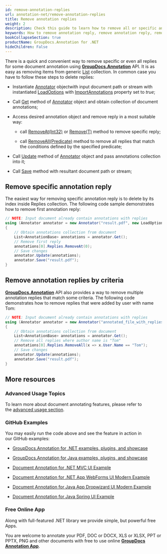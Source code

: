 ```yaml
---
id: remove-annotation-replies
url: annotation-net/remove-annotation-replies
title: Remove annotation replies
weight: 2
description: Check this guide to learn how to remove all or specific annotation replies when collaborate over document using GroupDocs.Annotation for .NET API.
keywords: How to remove annotation reply, remove annotation reply, remove reply, reply to annotation, remove annotation comment
bookCollapseSection: true
productName: GroupDocs.Annotation for .NET
hideChildren: False
---
```

There is a quick and convenient way to remove specific or even all replies for some document annotation using **[GroupDocs.Annotation](https://products.groupdocs.com/annotation/net)** API. It is as easy as removing items from generic [List<T>](https://docs.microsoft.com/en-us/dotnet/api/system.collections.generic.list-1) collection. In common case you have to follow these steps to delete replies:

*   Instantiate [Annotator](https://apireference.groupdocs.com/net/annotation/groupdocs.annotation/annotator) objectwith input document path or stream with instantiated [LoadOptions](https://apireference.groupdocs.com/net/annotation/groupdocs.annotation.options/loadoptions) with [ImportAnnotations](https://apireference.groupdocs.com/annotation/net/groupdocs.annotation.options/loadoptions/properties/importannotations) property set to *true*;
    
*   Call [Get](https://apireference.groupdocs.com/annotation/net/groupdocs.annotation/annotator/methods/get) method of [Annotator](https://apireference.groupdocs.com/net/annotation/groupdocs.annotation/annotator) object and obtain collection of document annotations;
    
*   Access desired annotation object and remove reply in a most suitable way:
    
    *   call [RemoveAt(Int32)](https://docs.microsoft.com/en-us/dotnet/api/system.collections.generic.list-1.removeat) or [Remove(T)](https://docs.microsoft.com/en-us/dotnet/api/system.collections.generic.list-1.remove) method to remove specific reply;
        
    *   call [RemoveAll(Predicate<T>)](https://docs.microsoft.com/en-us/dotnet/api/system.collections.generic.list-1.removeall) method to remove all replies that match the conditions defined by the specified predicate;
        
*   Call [Update](https://apireference.groupdocs.com/net/annotation/groupdocs.annotation/annotator/methods/update/index) method of [Annotator](https://apireference.groupdocs.com/net/annotation/groupdocs.annotation/annotator) object and pass annotations collection into it;
    
*   Call [Save](https://apireference.groupdocs.com/net/annotation/groupdocs.annotation/annotator/methods/save/index) method with resultant document path or stream;
    

## Remove specific annotation reply 

The easiest way for removing specific annotation reply is to delete by its index inside Replies collection. The following code sample demonstrates how to remove first annotation reply:

```csharp
// NOTE: Input document already contain annotations with replies
using (Annotator annotator = new Annotator("result.pdf", new LoadOptions { ImportAnnotations = true }))
{
    // Obtain annotations collection from document
    List<AnnotationBase> annotations = annotator.Get();               
	// Remove first reply 
	annotations[0].Replies.RemoveAt(0);
	// Save changes
	annotator.Update(annotations);
	annotator.Save("result.pdf");
}
```

## Remove annotation replies by criteria

**[GroupDocs.Annotation](https://products.groupdocs.com/annotation/net)** API also provides a way to remove multiple annotation replies that match some criteria. The following code demonstrates how to remove replies that were added by user with name Tom:

```csharp
// NOTE: Input document already contain annotations with replies
using (Annotator annotator = new Annotator("annotated_file_with_replies.pdf", new LoadOptions { ImportAnnotations = true }))
{
    // Obtain annotations collection from document
    List<AnnotationBase> annotations = annotator.Get();
    // Remove all replies where author name is "Tom"
    annotations[0].Replies.RemoveAll(x => x.User.Name == "Tom");
    // Save changes
    annotator.Update(annotations);
    annotator.Save("result.pdf");
}
```

## More resources

### Advanced Usage Topics

To learn more about document annotating features, please refer to the [advanced usage section](https://docs.groupdocs.com/display/annotationnet/Advanced+usage).

### GitHub Examples

You may easily run the code above and see the feature in action in our GitHub examples:

*   [GroupDocs.Annotation for .NET examples, plugins, and showcase](https://github.com/groupdocs-annotation/GroupDocs.Annotation-for-.NET)
    
*   [GroupDocs.Annotation for Java examples, plugins, and showcase](https://github.com/groupdocs-annotation/GroupDocs.Annotation-for-Java)
    
*   [Document Annotation for .NET MVC UI Example](https://github.com/groupdocs-annotation/GroupDocs.Annotation-for-.NET-MVC) 
    
*   [Document Annotation for .NET App WebForms UI Modern Example](https://github.com/groupdocs-annotation/GroupDocs.Annotation-for-.NET-WebForms)
    
*   [Document Annotation for Java App Dropwizard UI Modern Example](https://github.com/groupdocs-annotation/GroupDocs.Annotation-for-Java-Dropwizard)
    
*   [Document Annotation for Java Spring UI Example](https://github.com/groupdocs-annotation/GroupDocs.Annotation-for-Java-Spring)
    

### Free Online App

Along with full-featured .NET library we provide simple, but powerful free Apps.

You are welcome to annotate your PDF, DOC or DOCX, XLS or XLSX, PPT or PPTX, PNG and other documents with free to use online **[GroupDocs Annotation App](https://products.groupdocs.app/annotation)**.
